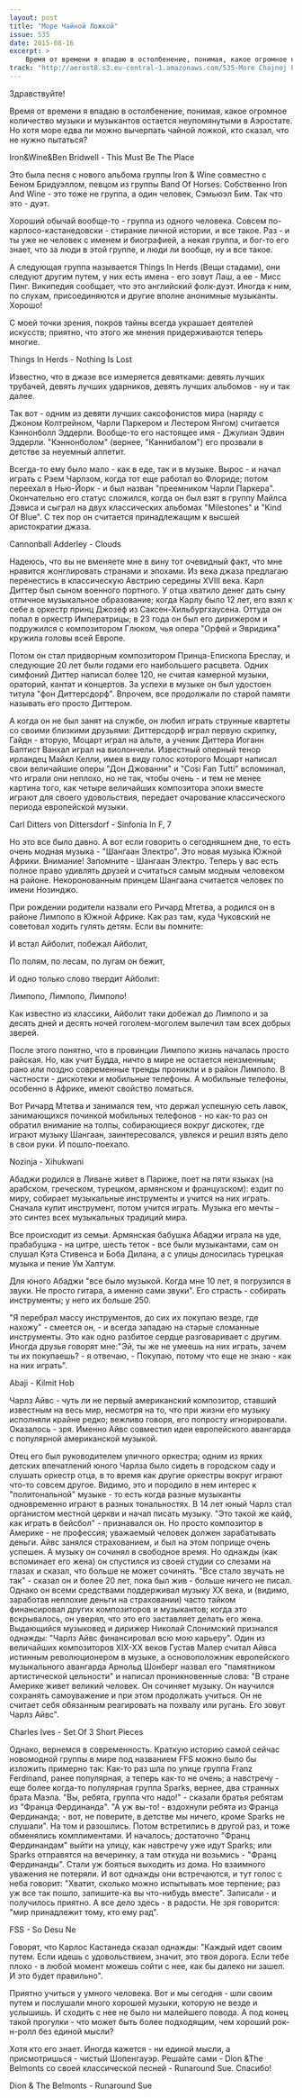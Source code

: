 ```yaml
---
layout: post
title: "Море Чайной Ложкой"
issue: 535
date: 2015-08-16
excerpt: >
    Время от времени я впадаю в остолбенение, понимая, какое огромное количество музыки и музыкантов остается неупомянутыми в Аэростате. Но хотя море едва ли можно вычерпать чайной ложкой, кто сказал, что не нужно пытаться?
track: "http://aerost8.s3.eu-central-1.amazonaws.com/535-More Chajnoj Lozhkoj.mp3"
---
```


Здравствуйте!

Время от времени я впадаю в остолбенение, понимая, какое огромное количество музыки и музыкантов остается неупомянутыми в Аэростате. Но хотя море едва ли можно вычерпать чайной ложкой, кто сказал, что не нужно пытаться?

Iron&Wine&Ben Bridwell - This Must Be The Place

Это была песня с нового альбома группы Iron & Wine совместно с Беном Бридуэллом, певцом из группы Band Of Horses. Собственно Iron And Wine - это тоже не группа, а один человек, Сэмьюэл Бим. Так что это - дуэт.

Хороший обычай вообще-то - группа из одного человека. Совсем по-карлосо-кастанедовски - стирание личной истории, и все такое. Раз - и ты уже не человек с именем и биографией, а некая группа, и бог-то его знает, что за люди в этой группе, и люди ли вообще, ну и все такое.

А следующая группа называется Things In Herds (Вещи стадами), они следуют другим путем, у них есть имена - его зовут Лаш, а ее - Мисс Пинг. Википедия сообщает, что это английский фолк-дуэт. Иногда к ним, по слухам, присоединяются и другие вполне анонимные музыканты. Хорошо!

С моей точки зрения, покров тайны всегда украшает деятелей искусств; приятно, что этого же мнения придерживаются теперь многие.

Things In Herds - Nothing Is Lost

Известно, что в джазе все измеряется девятками: девять лучших трубачей, девять лучших ударников, девять лучших альбомов - ну и так далее.

Так вот - одним из девяти лучших саксофонистов мира (наряду с Джоном Колтрейном, Чарли Паркером и Лестером Янгом) считается Кэннонболл Эддерли. Вообще-то его настоящее имя - Джулиан Эдвин Эддерли. "Кэннонболом" (вернее, "Каннибалом") его прозвали в детстве за неуемный аппетит.

Всегда-то ему было мало - как в еде, так и в музыке. Вырос - и начал играть с Рэем Чарлзом, когда тот еще работал во Флориде; потом переехал в Нью-Йорк - и был назван "преемником Чарли Паркера". Окончательно его статус сложился, когда он был взят в группу Майлса Дэвиса и сыграл на двух классических альбомах "Milestones" и "Kind Of Blue". С тех пор он считается принадлежащим к высшей аристократии джаза.

Cannonball Adderley - Clouds

Надеюсь, что вы не вменяете мне в вину тот очевидный факт, что мне нравится жонглировать странами и эпохами. Из века джаза предлагаю перенестись в классическую Австрию середины XVIII века. Карл Диттер был сыном военного портного. У отца хватило денег дать сыну отличное музыкальное образование; когда Карлу было 12 лет, его взял к себе в оркестр принц Джозеф из Саксен-Хильбургхаусена. Оттуда он попал в оркестр Императрицы; в 23 года он был его дирижером и подружился с композитором Глюком, чья опера "Орфей и Эвридика" кружила головы всей Европе.

Потом он стал придворным композитором Принца-Епископа Бреслау, и следующие 20 лет были годами его наибольшего расцвета. Одних симфоний Диттер написал более 120, не считая камерной музыки, ораторий, кантат и концертов. За успехи в музыке он был удостоен титула "фон Диттерсдорф". Впрочем, все продолжали по старой памяти называть его просто Диттером.

А когда он не был занят на службе, он любил играть струнные квартеты со своими близкими друзьями: Диттерсдорф играл первую скрипку, Гайдн - вторую, Моцарт играл на альте, а ученик Диттера Иоганн Баптист Ванхал играл на виолончели. Известный оперный тенор ирландец Майкл Келли, имея в виду голос которого Моцарт написал свои величайшие оперы "Дон Джованни" и "Cosi Fan Tutti" вспоминал, что играли они неплохо, но не так, чтобы очень - и тем не менее картина того, как четыре величайших композитора эпохи вместе играют для своего удовольствия, передает очарование классического периода европейской музыки.

Carl Ditters von Dittersdorf - Sinfonia In F, 7

Но это все было давно. А вот если говорить о сегодняшнем дне, то есть очень модная музыка - "Шангаан Электро". Это новая музыка Южной Африки. Внимание! Запомните - Шангаан Электро. Теперь у вас есть полное право удивлять друзей и считаться самым модным человеком на районе. Некоронованным принцем Шангаана считается человек по имени Нозинджо.

При рождении родители назвали его Ричард Мтетва, а родился он в районе Лимпопо в Южной Африке. Как раз там, куда Чуковский не советовал ходить гулять детям. Если вы помните:

И встал Айболит, побежал Айболит,

По полям, по лесам, по лугам он бежит,

И одно только слово твердит Айболит:

Лимпопо, Лимпопо, Лимпопо!

Как известно из классики, Айболит таки добежал до Лимпопо и за десять дней и десять ночей гоголем-моголем вылечил там всех добрых зверей.

После этого понятно, что в провинции Лимпопо жизнь началась просто райская. Но, как учит Будда, ничто в мире не остается неизменным; рано или поздно современные тренды проникли и в район Лимпопо. В частности - дискотеки и мобильные телефоны. А мобильные телефоны, особенно в Африке, имеют свойство ломаться.

Вот Ричард Мтетва и занимался тем, что держал успешную сеть лавок, занимающихся починкой мобильных телефонов - но как-то раз он обратил внимание на толпы, собирающиеся вокруг дискотек, где играют музыку Шангаан, заинтересовался, увлекся и решил взять дело в свои руки. И пошло-поехало.

Nozinja - Xihukwani

Абаджи родился в Ливане живет в Париже, поет на пяти языках (на арабском, греческом, турецком, армянском и французском): ездит по миру, собирает музыкальные инструменты и учится на них играть. Сначала купит инструмент, потом учится играть. Музыка его мечты - это синтез всех музыкальных традиций мира.

Все происходит из семьи. Армянская бабушка Абаджи играла на уде, прабабушка - на цитре, шесть теток - все были музыкантами, сам он слушал Кэта Стивенса и Боба Дилана, а с улицы доносилась турецкая музыка и пение Ум Халтум.

Для юного Абаджи "все было музыкой. Когда мне 10 лет, я погрузился в звуки. Не просто гитара, а именно сами звуки". Его страсть - собирать инструменты; у него их больше 250.

"Я перебрал массу инструментов, до сих их покупаю везде, где нахожу" - смеется он, - и всегда западаю на старые сломанные инструменты. Это как одно разбитое сердце разговаривает с другим. Иногда друзья говорят мне:"Эй, ты же не умеешь на них играть, зачем ты их покупаешь? - я отвечаю, - Покупаю, потому что еще не знаю - как на них играть".

Abaji - Kilmit Hob

Чарлз Айвс - чуть ли не первый американский композитор, ставший известным на весь мир, несмотря на то, что при жизни его музыку исполняли крайне редко; вежливо говоря, его попросту игнорировали. Оказалось - зря. Именно Айвс совместил идеи европейского авангарда с популярной американской музыкой.

Отец его был руководителем уличного оркестра; одним из ярких детских впечатлений юного Чарлза было сидеть в городском саду и слушать оркестр отца, в то время как другие оркестры вокруг играют что-то совсем другое. Видимо, это и породило в нем интерес к "политональной" музыке - то есть когда разные музыканты одновременно играют в разных тональностях. В 14 лет юный Чарлз стал органистом местной церкви и начал писать музыку. "Это такой же кайф, как играть в бейсбол" - признавался он. Но просто композитор в Америке - не профессия; уважаемый человек должен зарабатывать деньги. Айвс занялся страхованием, и был на этом поприще очень успешен. А музыку он сочинял в свободное время. Но однажды (как вспоминает его жена) он спустился из своей студии со слезами на глазах и сказал, что больше не может сочинять. "Все стало звучать не так" - сказал он и более 20 лет, пока был жив - больше ничего не писал. Однако он всеми средствами поддерживал музыку XX века, и (видимо, заработав неплохие деньги на страховании) часто тайком финансировал других композиторов и музыкантов; когда это вскрывалось, он уверял, что это его заставляет делать его жена. Выдающийся музыковед и дирижер Николай Слонимский признался однажды: "Чарлз Айвс финансировал всю мою карьеру". Один из величайших композиторов XIX-XX веков Густав Малер считал Айвса истинным революционером в музыке, а основоположник европейского музыкального авангарда Арнольд Шонберг назвал его "памятником артистической цельности" и написал проникновенные слова: "В стране Америке живет великий человек. Он сочиняет музыку. Он научился сохранять самоуважение и при этом продолжать учиться. Он не считает себя обязанным реагировать на похвалу или ругань. Его зовут Чарлз Айвс".

Charles Ives - Set Of 3 Short Pieces

Однако, вернемся в современность. Краткую историю самой сейчас новомодной группы в мире под названием FFS можно было бы изложить примерно так: Как-то раз шла по улице группа Franz Ferdinand, ранее популярная, а теперь как-то не очень; а навстречу - еще более когда-то популярная группа Sparks, вернее, два странных брата Маэла. "Вы, ребята, группа что надо!" - сказали братья ребятам из "Франца Фердинанда". "А уж вы-то! - вздохнули ребята из Франца Фердинанда; - вот, не поверите, в детстве мы ничего, кроме Sparks не слушали". На том и разошлись. Потом встретились в другой раз, и тоже обменялись комплиментами. И началось; достаточно "Франц Фердинандам" выйти на улицу, как навстречу уже идут Sparks; или Sparks отправятся на вечеринку, а там откуда ни возьмись - "Франц Фердинанды". Стали уж бояться выходить из дома. Но взаимного уважения не потеряли. И вот однажды они встречаются, и тут голос с неба говорит: "Хватит, сколько можно испытывать мое терпение; раз уж все так пошло, запишите-ка вы что-нибудь вместе". Записали - и получилось приятно. А все дело здесь - в радости. Не зря говорится: "мир принадлежит тому, кто ему рад".

FSS - So Desu Ne

Говорят, что Карлос Кастанеда сказал однажды: "Каждый идет своим путем. Если идешь с удовольствием, значит, это твоя дорога. Если тебе плохо - в любой момент можешь сойти с нее, как бы далеко ни зашел. И это будет правильно".

Приятно учиться у умного человека. Вот и мы сегодня - шли своим путем и послушали много хорошей музыки, которую не везде и услышишь. И сходить с нее не было ни малейшего повода. А под конец такой прогулки - что может быть более подходящим, чем хороший рок-н-ролл без единой мысли?

Хотя кто его знает. Иногда кажется - ни единой мысли, а присмотришься - чистый Шопенгауэр. Решайте сами - Dion &The Belmonts со своей классической песней - Runaround Sue. Спасибо!

Dion & The Belmonts - Runaround Sue

